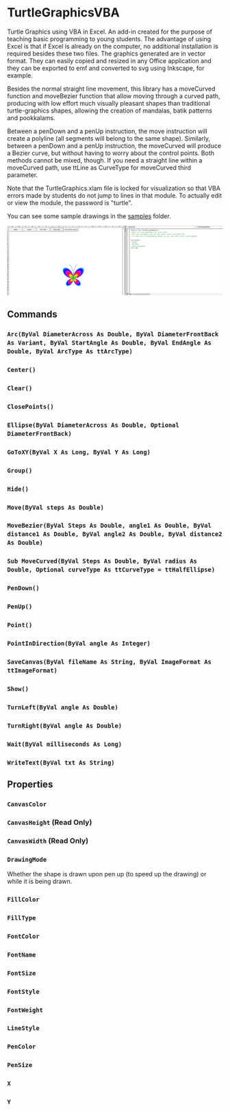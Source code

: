 # TurtleGraphicsVBA
Turtle Graphics using VBA in Excel. An add-in created for the purpose of teaching basic programming to young students. The advantage of using Excel is that if Excel is already on the computer, no additional installation is required besides these two files. The graphics generated are in vector format. They can easily copied and resized in any Office application and they can be exported to emf and converted to svg using Inkscape, for example.

Besides the normal straight line movement, this library has a moveCurved function and moveBezier function that allow moving through a curved path, producing with low effort much visually pleasant shapes than traditional turtle-graphics shapes, allowing the creation of mandalas, batik patterns and pookkalams.

Between a penDown and a penUp instruction, the move instruction will create a polyline (all segments will belong to the same shape). Similarly, between a penDown and a penUp instruction, the moveCurved will produce a Bezier curve, but without having to worry about the control points. Both methods cannot be mixed, though. If you need a straight line within a moveCurved path, use ttLine as CurveType for moveCurved third parameter. 

Note that the TurtleGraphics.xlam file is locked for visualization so that VBA errors made by students do not jump to lines in that module. To actually edit or view the module, the password is "turtle".

You can see some sample drawings in the [samples](https://github.com/fizban99/TurtleGraphicsVBA/tree/main/samples) folder.

![Main screen](./img/main-screen.png?raw=true)


## Commands

### `Arc(ByVal DiameterAcross As Double, ByVal DiameterFrontBack As Variant, ByVal StartAngle As Double, ByVal EndAngle As Double, ByVal ArcType As ttArcType) `

### `Center()`

### `Clear()`

### `ClosePoints()`

### `Ellipse(ByVal DiameterAcross As Double, Optional DiameterFrontBack)`

### `GoToXY(ByVal X As Long, ByVal Y As Long)`

### `Group()`

### `Hide()`

### `Move(ByVal steps As Double)`

### `MoveBezier(ByVal Steps As Double, angle1 As Double, ByVal distance1 As Double, ByVal angle2 As Double, ByVal distance2 As Double)`

### `Sub MoveCurved(ByVal Steps As Double, ByVal radius As Double, Optional curveType As ttCurveType = ttHalfEllipse)`

### `PenDown()`

### `PenUp()`

### `Point()`

### `PointInDirection(ByVal angle As Integer)`

### `SaveCanvas(ByVal fileName As String, ByVal ImageFormat As ttImageFormat)`

### `Show()`

### `TurnLeft(ByVal angle As Double)`

### `TurnRight(ByVal angle As Double)`

### `Wait(ByVal milliseconds As Long)`

### `WriteText(ByVal txt As String)`


## Properties

### `CanvasColor`

### `CanvasHeight` (Read Only)

### `CanvasWidth` (Read Only)

### `DrawingMode`
  Whether the shape is drawn upon pen up (to speed up the drawing) or while it is being drawn.

### `FillColor`

### `FillType`

### `FontColor`

### `FontName`

### `FontSize`

### `FontStyle`

### `FontWeight`

### `LineStyle`

### `PenColor`

### `PenSize`

### `X`

### `Y`
